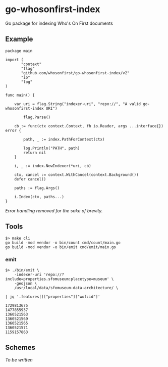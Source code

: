 # go-whosonfirst-index

Go package for indexing Who's On First documents

## Example

```
package main

import (
       "context"
       "flag"
       "github.com/whosonfirst/go-whosonfirst-index/v2"
       "io"
       "log"
)

func main() {

	var uri = flag.String("indexer-uri", "repo://", "A valid go-whosonfirst-index URI")
	
     	flag.Parse()
	
	cb := func(ctx context.Context, fh io.Reader, args ...interface{}) error {

		path, _ := index.PathForContext(ctx)

		log.Println("PATH", path)
		return nil
	}

	i, _ := index.NewIndexer(*uri, cb)

	ctx, cancel := context.WithCancel(context.Background())
	defer cancel()

	paths := flag.Args()

	i.Index(ctx, paths...)
}	
```

_Error handling removed for the sake of brevity._

## Tools

```
$> make cli
go build -mod vendor -o bin/count cmd/count/main.go
go build -mod vendor -o bin/emit cmd/emit/main.go
```

### emit

```
$> ./bin/emit \
	-indexer-uri 'repo://?include=properties.sfomuseum:placetype=museum' \
	-geojson \	
	/usr/local/data/sfomuseum-data-architecture/ \

| jq '.features[]["properties"]["wof:id"]'

1729813675
1477855937
1360521563
1360521569
1360521565
1360521571
1159157863
```

## Schemes

_To be written_